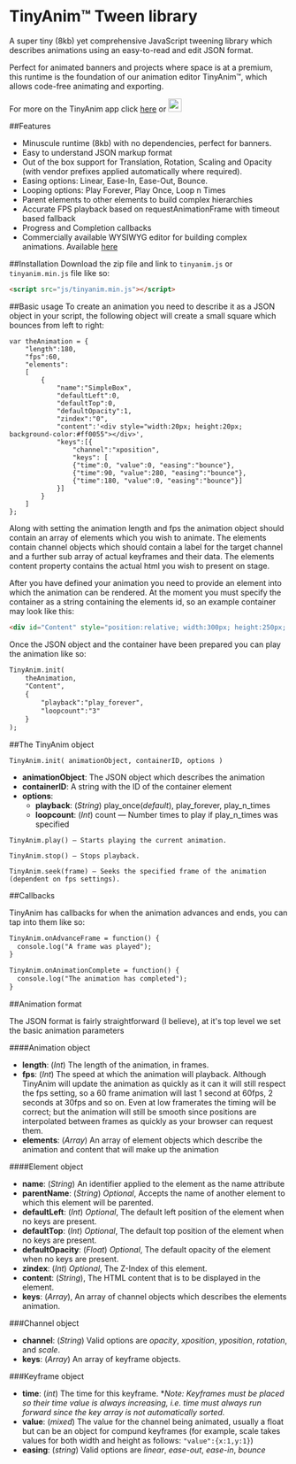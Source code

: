 # TinyAnim™ Tween library

A super tiny (8kb) yet comprehensive JavaScript tweening library which describes animations using an easy-to-read and edit JSON format.

Perfect for animated banners and projects where space is at a premium, this runtime is the foundation of our animation editor TinyAnim™, which allows code-free animating and exporting.

For more on the TinyAnim app click [here](http://tinyanim.com) or [<img src="http://tinyanim.com/images/app-store32.png"  height="24">](https://itunes.apple.com/us/app/tiny-anim/id1074795837?ls=1&mt=12 )

##Features
- Minuscule runtime (8kb) with no dependencies, perfect for banners.
- Easy to understand JSON markup format
- Out of the box support for Translation, Rotation, Scaling and Opacity (with vendor prefixes applied automatically where required).
- Easing options: Linear, Ease-In, Ease-Out, Bounce.
- Looping options: Play Forever, Play Once, Loop n Times
- Parent elements to other elements to build complex hierarchies
- Accurate FPS playback based on requestAnimationFrame with timeout based fallback
- Progress and Completion callbacks
- Commercially available WYSIWYG editor for building complex animations. Available [here](http://tinyanim.com)

##Installation
Download the zip file and link to `tinyanim.js` or `tinyanim.min.js` file like so:

```html
<script src="js/tinyanim.min.js"></script>
````

##Basic usage
To create an animation you need to describe it as a JSON object in your script, the following object will create a small square which bounces from left to right:

```
var theAnimation = {
	"length":180,
	"fps":60,
	"elements":
	[
		{
			"name":"SimpleBox",
			"defaultLeft":0,
			"defaultTop":0,
			"defaultOpacity":1,
			"zindex":"0",
			"content":'<div style="width:20px; height:20px; background-color:#ff0055"></div>',
			"keys":[{
				"channel":"xposition",
				"keys": [
  				{"time":0, "value":0, "easing":"bounce"},
  				{"time":90, "value":280, "easing":"bounce"},
  				{"time":180, "value":0, "easing":"bounce"}]
			}]
		}
	]
};
```

Along with setting the animation length and fps the animation object should contain an array of elements which you wish to animate. The elements contain channel objects which should contain a label for the target channel and a further sub array of actual keyframes and their data. The elements content property contains the actual html you wish to present on stage.

After you have defined your animation you need to provide an element into which the animation can be rendered. At the moment you must specify the container as a string containing the elements id, so an example container may look like this:

```html
<div id="Content" style="position:relative; width:300px; height:250px; overflow:hidden">
```

Once the JSON object and the container have been prepared you can play the animation like so:

```html
TinyAnim.init(
	theAnimation,
	"Content",
	{
		"playback":"play_forever",
		"loopcount":"3"
	}
);
```

##The TinyAnim object

`TinyAnim.init( animationObject, containerID, options )`

* **animationObject**: The JSON object which describes the animation
* **containerID**: A string with the ID of the container element
* **options**:
  * **playback**: (_String_) play_once(*default*), play_forever, play_n_times
  * **loopcount**: (_Int_) count — Number times to play if play_n_times was specified

`TinyAnim.play() — Starts playing the current animation.`

`TinyAnim.stop() — Stops playback.`

`TinyAnim.seek(frame) — Seeks the specified frame of the animation (dependent on fps settings).`

##Callbacks

TinyAnim has callbacks for when the animation advances and ends, you can tap into them like so:

```html
TinyAnim.onAdvanceFrame = function() {
  console.log("A frame was played");
}
```

```html
TinyAnim.onAnimationComplete = function() {
  console.log("The animation has completed");
}
```

##Animation format

The JSON format is fairly straightforward (I believe), at it's top level we set the basic animation parameters

####Animation object

* **length**: (_Int_) The length of the animation, in frames.
* **fps**: (_Int_) The speed at which the animation will playback. Although TinyAnim will update the animation as quickly as it can it will still respect the fps setting, so a 60 frame animation will last 1 second at 60fps, 2 seconds at 30fps and so on. Even at low framerates the timing will be correct; but the animation will still be smooth since positions are interpolated between frames as quickly as your browser can request them.
* **elements**: (_Array_) An array of element objects which describe the animation and content that will make up the animation

####Element object

* **name**: (_String_) An identifier applied to the element as the name attribute
* **parentName**: (_String_) _Optional_, Accepts the name of another element to which this element will be parented. 
* **defaultLeft**: (_Int_) _Optional_, The default left position of the element when no keys are present.
* **defaultTop**: (_Int_) _Optional_, The default top position of the element when no keys are present.
* **defaultOpacity**: (_Float_) _Optional_, The default opacity of the element when no keys are present.
* **zindex**: (_Int_) _Optional_, The Z-Index of this element.
* **content**: (_String_), The HTML content that is to be displayed in the element.
* **keys**: (_Array_), An array of channel objects which describes the elements animation.

###Channel object

* **channel**: (_String_) Valid options are _opacity_, _xposition_, _yposition_, _rotation_, and _scale_.
* **keys**: (_Array_) An array of keyframe objects.

###Keyframe object

* **time**: (_int_) The time for this keyframe. **Note: Keyframes must be placed so their time value is always increasing, i.e. time must always run forward since the key array is not automatically sorted.*
* **value**: (_mixed_) The value for the channel being animated, usually a float but can be an object for compund keyframes (for example, scale takes values for both width and height as follows: `"value":{x:1,y:1}`)
* **easing**: (_string_) Valid options are _linear_, _ease-out_, _ease-in_, _bounce_

